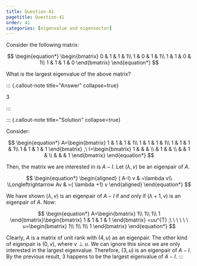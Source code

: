 ```yaml
---
title: Question-41
pagetitle: Question-41
order: 41
categories: [eigenvalue and eigenvector]
---
```


Consider the following matrix:

$$
\begin{equation*}
\begin{bmatrix}
0 & 1 & 1 & 1\\
1 & 0 & 1 & 1\\
1 & 1 & 0 & 1\\
1 & 1 & 1 & 0
\end{bmatrix}
\end{equation*}
$$

What is the largest eigenvalue of the above matrix?

::: {.callout-note title="Answer" collapse=true}

$3$

:::

::: {.callout-note title="Solution" collapse=true}

Consider:

$$
\begin{equation*}
A=\begin{bmatrix}
1 & 1 & 1 & 1\\
1 & 1 & 1 & 1\\
1 & 1 & 1 & 1\\
1 & 1 & 1 & 1
\end{bmatrix} ,\ I=\begin{bmatrix}
1 &  &  & \\
 & 1 &  & \\
 &  & 1 & \\
 &  &  & 1
\end{bmatrix}
\end{equation*}
$$

Then, the matrix we are interested in is $\displaystyle A-I$. Let $\displaystyle ( \lambda ,v)$ be an eigenpair of $\displaystyle A$.

$$
\begin{equation*}
\begin{aligned}
( A-I) v & =\lambda v\\
\Longleftrightarrow Av & =( \lambda +1) v
\end{aligned}
\end{equation*}
$$

We have shown $\displaystyle ( \lambda ,v)$ is an eigenpair of $\displaystyle A-I$ if and only if $\displaystyle ( \lambda +1,v)$ is an eigenpair of $\displaystyle A$. Now:

$$
\begin{equation*}
A=\begin{bmatrix}
1\\
1\\
1\\
1
\end{bmatrix}\begin{bmatrix}
1 & 1 & 1 & 1
\end{bmatrix} =uu^{T} ;\ \ \ \ \ \ u=\begin{bmatrix}
1\\
1\\
1\\
1
\end{bmatrix}
\end{equation*}
$$

Clearly, $\displaystyle A$ is a matrix of unit rank with $\displaystyle ( 4,u)$ as an eigenpair. The other kind of eigenpair is $\displaystyle ( 0,v)$, where $\displaystyle v\perp u$. We can ignore this since we are only interested in the largest eigenvalue. Therefore, $\displaystyle ( 3,u)$ is an eigenpair of $\displaystyle A-I$. By the previous result, $\displaystyle 3$ happens to be the largest eigenvalue of $\displaystyle A-I$.
:::
